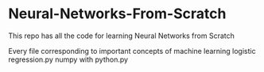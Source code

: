 # Neural-Networks-From-Scratch
This repo has all the code for learning Neural Networks from Scratch

Every file corresponding to important concepts of machine learning 
logistic regression.py
numpy with python.py
